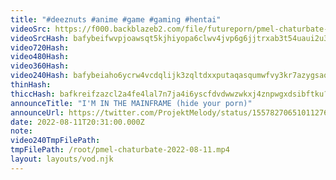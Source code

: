 ```yaml
---
title: "#deeznuts #anime #game #gaming #hentai"
videoSrc: https://f000.backblazeb2.com/file/futureporn/pmel-chaturbate-2022-08-11.mp4
videoSrcHash: bafybeifwvpjoawsqt5kjhiyopa6clwv4jvp6g6jjtrxab3t54uaui2u32e?filename=projektmelody-chaturbate-20220811T203100Z-source.mp4
video720Hash: 
video480Hash: 
video360Hash: 
video240Hash: bafybeiaho6ycrw4vcdqlijk3zqltdxxputaqasqumwfvy3kr7azygsaq2q?filename=projektmelody-chaturbate-20220811T203100Z-240p.mp4
thinHash: 
thiccHash: bafkreifzazcl2a4fe4lal7n7ja4i6yscfdvdwwzwkxj4znpwgxdsibftku?filename=20220811T203100Z-thicc.jpg
announceTitle: "I'M IN THE MAINFRAME (hide your porn)"
announceUrl: https://twitter.com/ProjektMelody/status/1557827065101127680#m
date: 2022-08-11T20:31:00.000Z
note: 
video240TmpFilePath: 
tmpFilePath: /root/pmel-chaturbate-2022-08-11.mp4
layout: layouts/vod.njk
---
```

